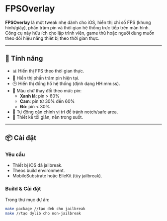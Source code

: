 # FPSOverlay

**FPSOverlay** là một tweak nhẹ dành cho iOS, hiển thị chỉ số FPS (khung hình/giây), phần trăm pin và thời gian hệ thống trực tiếp trên màn hình. Công cụ này hữu ích cho lập trình viên, game thủ hoặc người dùng muốn theo dõi hiệu năng thiết bị theo thời gian thực.

---

## 🚀 Tính năng

- 📊 Hiển thị FPS theo thời gian thực.
- 🔋 Hiển thị phần trăm pin hiện tại.
- 🕒 Hiển thị đồng hồ hệ thống (định dạng HH:mm:ss).
- 🎨 Màu chữ thay đổi theo mức pin:
  - **Xanh lá**: pin > 60%
  - **Cam**: pin từ 30% đến 60%
  - **Đỏ**: pin < 30%
- 📱 Tự động căn chỉnh vị trí để tránh notch/safe area.
- 🧼 Thiết kế tối giản, nền trong suốt.

---

## 📦 Cài đặt

### Yêu cầu
- Thiết bị iOS đã jailbreak.
- Theos build environment.
- MobileSubstrate hoặc ElleKit (tùy jailbreak).

### Build & Cài đặt
Trong thư mục dự án:

```bash
make package //tạo deb cho jailbreak
make //tạo dylib cho non-jailbreak
